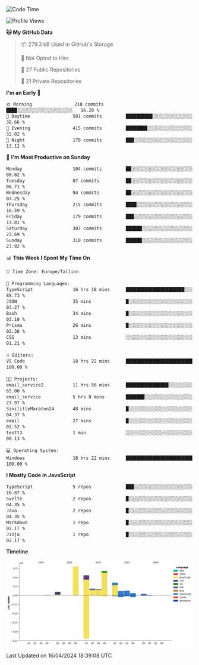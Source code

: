<!--START_SECTION:waka-->
![Code Time](http://img.shields.io/badge/Code%20Time-782%20hrs%2052%20mins-blue)

![Profile Views](http://img.shields.io/badge/Profile%20Views-0-blue)

**🐱 My GitHub Data** 

> 📦 279.3 kB Used in GitHub's Storage 
 > 
> 🚫 Not Opted to Hire
 > 
> 📜 27 Public Repositories 
 > 
> 🔑 21 Private Repositories 
 > 
**I'm an Early 🐤** 

```text
🌞 Morning                210 commits         ████░░░░░░░░░░░░░░░░░░░░░   16.20 % 
🌆 Daytime                501 commits         ██████████░░░░░░░░░░░░░░░   38.66 % 
🌃 Evening                415 commits         ████████░░░░░░░░░░░░░░░░░   32.02 % 
🌙 Night                  170 commits         ███░░░░░░░░░░░░░░░░░░░░░░   13.12 % 
```
📅 **I'm Most Productive on Sunday** 

```text
Monday                   104 commits         ██░░░░░░░░░░░░░░░░░░░░░░░   08.02 % 
Tuesday                  87 commits          ██░░░░░░░░░░░░░░░░░░░░░░░   06.71 % 
Wednesday                94 commits          ██░░░░░░░░░░░░░░░░░░░░░░░   07.25 % 
Thursday                 215 commits         ████░░░░░░░░░░░░░░░░░░░░░   16.59 % 
Friday                   179 commits         ███░░░░░░░░░░░░░░░░░░░░░░   13.81 % 
Saturday                 307 commits         ██████░░░░░░░░░░░░░░░░░░░   23.69 % 
Sunday                   310 commits         ██████░░░░░░░░░░░░░░░░░░░   23.92 % 
```


📊 **This Week I Spent My Time On** 

```text
🕑︎ Time Zone: Europe/Tallinn

💬 Programming Languages: 
TypeScript               16 hrs 18 mins      ██████████████████████░░░   88.73 % 
JSON                     35 mins             █░░░░░░░░░░░░░░░░░░░░░░░░   03.27 % 
Bash                     34 mins             █░░░░░░░░░░░░░░░░░░░░░░░░   03.10 % 
Prisma                   26 mins             █░░░░░░░░░░░░░░░░░░░░░░░░   02.36 % 
CSS                      13 mins             ░░░░░░░░░░░░░░░░░░░░░░░░░   01.21 % 

🔥 Editors: 
VS Code                  18 hrs 22 mins      █████████████████████████   100.00 % 

🐱‍💻 Projects: 
email_service2           11 hrs 56 mins      ████████████████░░░░░░░░░   65.00 % 
email_service            5 hrs 8 mins        ███████░░░░░░░░░░░░░░░░░░   27.97 % 
SinililleMaraton24       48 mins             █░░░░░░░░░░░░░░░░░░░░░░░░   04.37 % 
email                    27 mins             █░░░░░░░░░░░░░░░░░░░░░░░░   02.52 % 
testt3                   1 min               ░░░░░░░░░░░░░░░░░░░░░░░░░   00.13 % 

💻 Operating System: 
Windows                  18 hrs 22 mins      █████████████████████████   100.00 % 
```

**I Mostly Code in JavaScript** 

```text
TypeScript               5 repos             ███░░░░░░░░░░░░░░░░░░░░░░   10.87 % 
Svelte                   2 repos             █░░░░░░░░░░░░░░░░░░░░░░░░   04.35 % 
Java                     2 repos             █░░░░░░░░░░░░░░░░░░░░░░░░   04.35 % 
Markdown                 1 repo              █░░░░░░░░░░░░░░░░░░░░░░░░   02.17 % 
Jinja                    1 repo              █░░░░░░░░░░░░░░░░░░░░░░░░   02.17 % 
```



**Timeline**

![Lines of Code chart](https://raw.githubusercontent.com/Piilu/Piilu/main/assets/bar_graph.png)


 Last Updated on 16/04/2024 18:39:08 UTC
<!--END_SECTION:waka-->